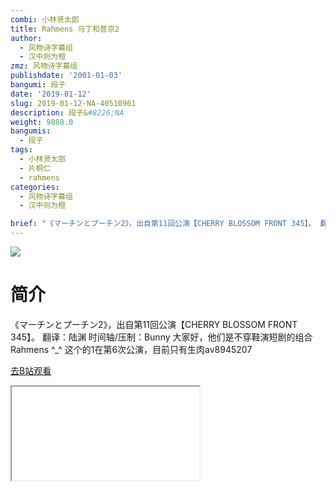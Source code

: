 ```yaml
---
combi: 小林贤太郎
title: Rahmens 马丁和普京2
author:
  - 风物诗字幕组
  - 汉中则为橙
zmz: 风物诗字幕组
publishdate: '2001-01-03'
bangumi: 段子
date: '2019-01-12'
slug: 2019-01-12-NA-40510961
description: 段子&#8226;NA
weight: 9888.0
bangumis:
  - 段子
tags:
  - 小林贤太郎
  - 片桐仁
  - rahmens
categories:
  - 风物诗字幕组
  - 汉中则为橙

brief: "《マーチンとプーチン2》，出自第11回公演【CHERRY BLOSSOM FRONT 345】。 翻译：陆渊 时间轴/压制：Bunny 大家好，他们是不穿鞋演短剧的组合Rahmens ^_^ 这个的1在第6次公演，目前只有生肉av8945207"
---
```

![](https://i.imgur.com/shEGEIh.jpg)
# 简介  
《マーチンとプーチン2》，出自第11回公演【CHERRY BLOSSOM FRONT 345】。
翻译：陆渊 时间轴/压制：Bunny
大家好，他们是不穿鞋演短剧的组合Rahmens ^_^
这个的1在第6次公演，目前只有生肉av8945207  

[去B站观看](https://www.bilibili.com/video/av40510961/)
<div class ="resp-container"><iframe class="testiframe" src="//player.bilibili.com/player.html?aid=40510961"", scrolling="no", allowfullscreen="true" > </iframe></div> 
